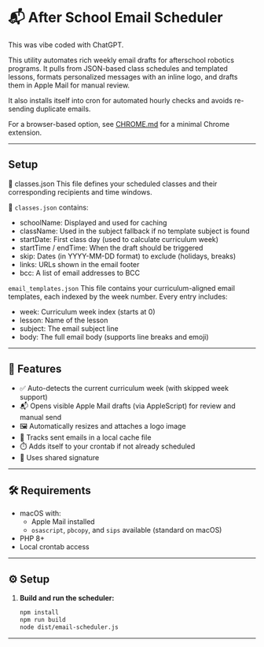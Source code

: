 # 📬 After School Email Scheduler

This was vibe coded with ChatGPT.

This utility automates rich weekly email drafts for afterschool robotics programs. It pulls from JSON-based class schedules and templated lessons, formats personalized messages with an inline logo, and drafts them in Apple Mail for manual review.

It also installs itself into cron for automated hourly checks and avoids re-sending duplicate emails.

For a browser-based option, see [CHROME.md](CHROME.md) for a minimal Chrome extension.

---

## Setup 

🏫 classes.json
This file defines your scheduled classes and their corresponding recipients and time windows.

📅 `classes.json` contains:
- schoolName: Displayed and used for caching
- className: Used in the subject fallback if no template subject is found
- startDate: First class day (used to calculate curriculum week)
- startTime / endTime: When the draft should be triggered
- skip: Dates (in YYYY-MM-DD format) to exclude (holidays, breaks)
- links: URLs shown in the email footer
- bcc: A list of email addresses to BCC


`email_templates.json`
This file contains your curriculum-aligned email templates, each indexed by the week number. Every entry includes:
- week: Curriculum week index (starts at 0)
- lesson: Name of the lesson
- subject: The email subject line
- body: The full email body (supports line breaks and emoji)
---

## 🚀 Features

- ✅ Auto-detects the current curriculum week (with skipped week support)
- 📬 Opens visible Apple Mail drafts (via AppleScript) for review and manual send
- 🖼️ Automatically resizes and attaches a logo image
- 🧠 Tracks sent emails in a local cache file
- ⏱️ Adds itself to your crontab if not already scheduled
- 🧾 Uses shared signature

---

## 🛠 Requirements

- macOS with:
    - Apple Mail installed
    - `osascript`, `pbcopy`, and `sips` available (standard on macOS)
- PHP 8+
- Local crontab access

---

## ⚙️ Setup

1. **Build and run the scheduler:**

   ```bash
   npm install
   npm run build
   node dist/email-scheduler.js
   ```

---